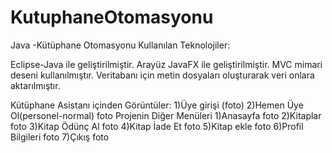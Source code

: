 # KutuphaneOtomasyonu
Java -Kütüphane Otomasyonu
Kullanılan Teknolojiler:

Eclipse-Java ile geliştirilmiştir. Arayüz JavaFX ile geliştirilmiştir. MVC mimari deseni kullanılmıştır. Veritabanı için metin dosyaları oluşturarak veri onlara aktarılmıştır.

Kütüphane Asistanı içinden Görüntüler:
1)Üye girişi 
(foto)
2)Hemen Üye Ol(personel-normal)
foto
Projenin Diğer Menüleri 
1)Anasayfa 
foto
2)Kitaplar
foto
3)Kitap Ödünç Al 
foto
4)Kitap İade Et
foto
5)Kitap ekle
foto
6)Profil Bilgileri
foto
7)Çıkış
foto
